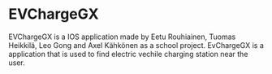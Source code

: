 # EVChargeGX

EVChargeGX is a IOS application made by Eetu Rouhiainen, Tuomas Heikkilä, Leo Gong and Axel Kähkönen as a school project. EvChargeGX is a application that is used to find electric vechile charging station near the user.
